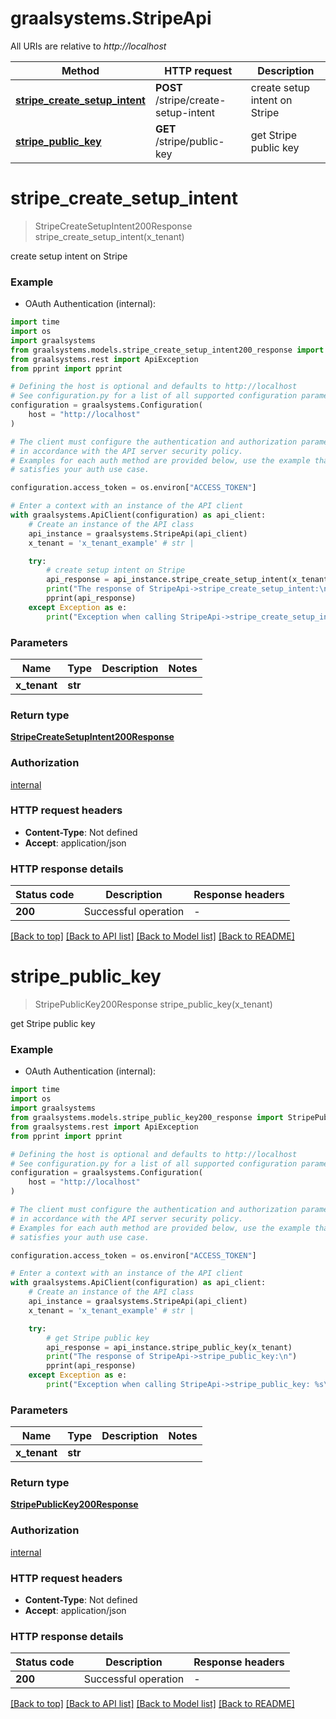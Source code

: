 # graalsystems.StripeApi

All URIs are relative to *http://localhost*

Method | HTTP request | Description
------------- | ------------- | -------------
[**stripe_create_setup_intent**](StripeApi.md#stripe_create_setup_intent) | **POST** /stripe/create-setup-intent | create setup intent on Stripe
[**stripe_public_key**](StripeApi.md#stripe_public_key) | **GET** /stripe/public-key | get Stripe public key


# **stripe_create_setup_intent**
> StripeCreateSetupIntent200Response stripe_create_setup_intent(x_tenant)

create setup intent on Stripe

### Example

* OAuth Authentication (internal):

```python
import time
import os
import graalsystems
from graalsystems.models.stripe_create_setup_intent200_response import StripeCreateSetupIntent200Response
from graalsystems.rest import ApiException
from pprint import pprint

# Defining the host is optional and defaults to http://localhost
# See configuration.py for a list of all supported configuration parameters.
configuration = graalsystems.Configuration(
    host = "http://localhost"
)

# The client must configure the authentication and authorization parameters
# in accordance with the API server security policy.
# Examples for each auth method are provided below, use the example that
# satisfies your auth use case.

configuration.access_token = os.environ["ACCESS_TOKEN"]

# Enter a context with an instance of the API client
with graalsystems.ApiClient(configuration) as api_client:
    # Create an instance of the API class
    api_instance = graalsystems.StripeApi(api_client)
    x_tenant = 'x_tenant_example' # str | 

    try:
        # create setup intent on Stripe
        api_response = api_instance.stripe_create_setup_intent(x_tenant)
        print("The response of StripeApi->stripe_create_setup_intent:\n")
        pprint(api_response)
    except Exception as e:
        print("Exception when calling StripeApi->stripe_create_setup_intent: %s\n" % e)
```



### Parameters


Name | Type | Description  | Notes
------------- | ------------- | ------------- | -------------
 **x_tenant** | **str**|  | 

### Return type

[**StripeCreateSetupIntent200Response**](StripeCreateSetupIntent200Response.md)

### Authorization

[internal](../README.md#internal)

### HTTP request headers

 - **Content-Type**: Not defined
 - **Accept**: application/json

### HTTP response details

| Status code | Description | Response headers |
|-------------|-------------|------------------|
**200** | Successful operation |  -  |

[[Back to top]](#) [[Back to API list]](../README.md#documentation-for-api-endpoints) [[Back to Model list]](../README.md#documentation-for-models) [[Back to README]](../README.md)

# **stripe_public_key**
> StripePublicKey200Response stripe_public_key(x_tenant)

get Stripe public key

### Example

* OAuth Authentication (internal):

```python
import time
import os
import graalsystems
from graalsystems.models.stripe_public_key200_response import StripePublicKey200Response
from graalsystems.rest import ApiException
from pprint import pprint

# Defining the host is optional and defaults to http://localhost
# See configuration.py for a list of all supported configuration parameters.
configuration = graalsystems.Configuration(
    host = "http://localhost"
)

# The client must configure the authentication and authorization parameters
# in accordance with the API server security policy.
# Examples for each auth method are provided below, use the example that
# satisfies your auth use case.

configuration.access_token = os.environ["ACCESS_TOKEN"]

# Enter a context with an instance of the API client
with graalsystems.ApiClient(configuration) as api_client:
    # Create an instance of the API class
    api_instance = graalsystems.StripeApi(api_client)
    x_tenant = 'x_tenant_example' # str | 

    try:
        # get Stripe public key
        api_response = api_instance.stripe_public_key(x_tenant)
        print("The response of StripeApi->stripe_public_key:\n")
        pprint(api_response)
    except Exception as e:
        print("Exception when calling StripeApi->stripe_public_key: %s\n" % e)
```



### Parameters


Name | Type | Description  | Notes
------------- | ------------- | ------------- | -------------
 **x_tenant** | **str**|  | 

### Return type

[**StripePublicKey200Response**](StripePublicKey200Response.md)

### Authorization

[internal](../README.md#internal)

### HTTP request headers

 - **Content-Type**: Not defined
 - **Accept**: application/json

### HTTP response details

| Status code | Description | Response headers |
|-------------|-------------|------------------|
**200** | Successful operation |  -  |

[[Back to top]](#) [[Back to API list]](../README.md#documentation-for-api-endpoints) [[Back to Model list]](../README.md#documentation-for-models) [[Back to README]](../README.md)

